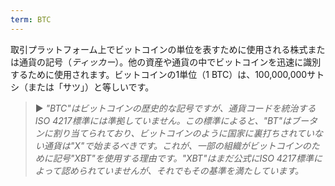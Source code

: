 ```yaml
---
term: BTC
---
```


取引プラットフォーム上でビットコインの単位を表すために使用される株式または通貨の記号（*ティッカー*）。他の資産や通貨の中でビットコインを迅速に識別するために使用されます。ビットコインの1単位（1 BTC）は、100,000,000サトシ（または「サツ」）と等しいです。

> ► *"BTC"はビットコインの歴史的な記号ですが、通貨コードを統治するISO 4217標準には準拠していません。この標準によると、"BT"はブータンに割り当てられており、ビットコインのように国家に裏打ちされていない通貨は"X"で始まるべきです。これが、一部の組織がビットコインのために記号"XBT"を使用する理由です。"XBT"はまだ公式にISO 4217標準によって認められていませんが、それでもその基準を満たしています。*